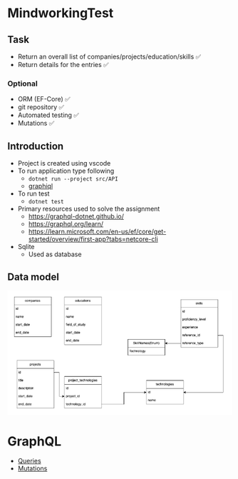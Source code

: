# MindworkingTest

## Task
- Return an overall list of companies/projects/education/skills ✅
- Return details for the entries ✅

### Optional
- ORM (EF-Core) ✅
- git repository ✅
- Automated testing ✅
- Mutations ✅

## Introduction

- Project is created using vscode
- To run application type following
  - `dotnet run --project src/API`
  - [graphiql](http://localhost:5000/ui/graphiql)
- To run test
  - `dotnet test`
- Primary resources used to solve the assignment
  - https://graphql-dotnet.github.io/
  - https://graphql.org/learn/
  - https://learn.microsoft.com/en-us/ef/core/get-started/overview/first-app?tabs=netcore-cli
- Sqlite
  - Used as database

## Data model
![Data model](/documentation/datamodel.png)

# GraphQL
- [Queries](/documentation/Queries.md)
- [Mutations](/documentation/Mutations.md)